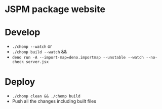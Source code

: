 # JSPM package website

# Develop
- `./chomp --watch`
or
- `./chomp build --watch` &&
- `deno run -A --import-map=deno.importmap --unstable --watch --no-check server.jsx`

# Deploy
- `./chomp clean && ./chomp build`
- Push all the changes including built files